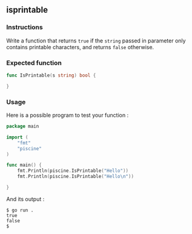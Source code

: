 ## isprintable

### Instructions

Write a function that returns `true` if the `string` passed in parameter only contains printable characters, and returns `false` otherwise.

### Expected function

```go
func IsPrintable(s string) bool {

}
```

### Usage

Here is a possible program to test your function :

```go
package main

import (
	"fmt"
	"piscine"
)

func main() {
	fmt.Println(piscine.IsPrintable("Hello"))
	fmt.Println(piscine.IsPrintable("Hello\n"))

}
```

And its output :

```console
$ go run .
true
false
$
```
